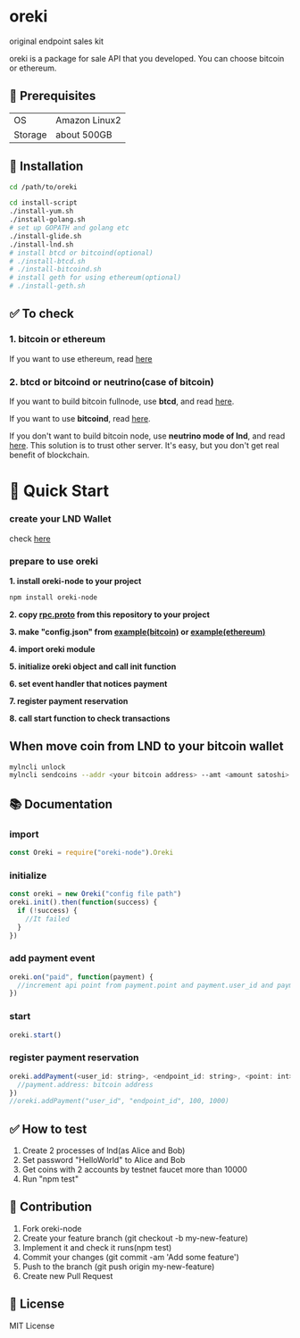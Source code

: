 # oreki
original endpoint sales kit

oreki is a package for sale API that you developed. You can choose bitcoin or ethereum.

## 🌴 Prerequisites

|||
|:----|:----|
| OS  | Amazon Linux2 |
| Storage | about 500GB|

## 🚀 Installation

```bash
cd /path/to/oreki

cd install-script
./install-yum.sh
./install-golang.sh
# set up GOPATH and golang etc
./install-glide.sh
./install-lnd.sh
# install btcd or bitcoind(optional)
# ./install-btcd.sh
# ./install-bitcoind.sh
# install geth for using ethereum(optional)
# ./install-geth.sh
```


## ✅ To check

### 1. bitcoin or ethereum
If you want to use ethereum, read [here](https://github.com/gaiax/oreki/blob/master/docs/ethereum.md)

### 2. btcd or bitcoind or neutrino(case of bitcoin)
If you want to build bitcoin fullnode, use **btcd**, and read [here](https://github.com/gaiax/oreki/blob/master/docs/btcd.md).

If you want to use **bitcoind**, read [here](https://github.com/gaiax/oreki/blob/master/docs/bitcoind.md).

If you don't want to build bitcoin node, use **neutrino mode of lnd**, and read [here](https://github.com/gaiax/oreki/blob/master/docs/neutrino.md).
This solution is to trust other server. It's easy, but you don't get real benefit of blockchain.


# 🚀 Quick Start

### create your LND Wallet

check [here](#To-check)

### prepare to use oreki

**1. install oreki-node to your project**

```bash
npm install oreki-node
```

**2. copy [rpc.proto](https://github.com/gaiax/oreki/blob/master/rpc.proto) from this repository to your project**

**3. make "config.json" from [example(bitcoin)](https://github.com/gaiax/oreki/blob/master/example/config.json) or [example(ethereum)](https://github.com/gaiax/oreki/blob/master/example/ethereum-config.json)**

**4. import oreki module**

**5. initialize oreki object and call init function**

**6. set event handler that notices payment**

**7. register payment reservation**

**8. call start function to check transactions**

## When move coin from LND to your bitcoin wallet

```bash
mylncli unlock
mylncli sendcoins --addr <your bitcoin address> --amt <amount satoshi> --conf_target 19
```

## 📚 Documentation

### import

```javascript
const Oreki = require("oreki-node").Oreki
```

### initialize

```javascript
const oreki = new Oreki("config file path")
oreki.init().then(function(success) {
  if (!success) {
    //It failed
  }
})
```

### add payment event

```javascript
oreki.on("paid", function(payment) {
  //increment api point from payment.point and payment.user_id and payment.endpoint_id
})
```

### start

```javascript
oreki.start()
```

### register payment reservation

```javascript
oreki.addPayment(<user_id: string>, <endpoint_id: string>, <point: int>, <bitcoin amount: int>).then(function(payment) {
  //payment.address: bitcoin address
})
//oreki.addPayment("user_id", "endpoint_id", 100, 1000)
```

## ✅ How to test

1. Create 2 processes of lnd(as Alice and Bob)
2. Set password "HelloWorld" to Alice and Bob
3. Get coins with 2 accounts by testnet faucet more than 10000
4. Run "npm test"

## 🔧 Contribution

1. Fork oreki-node
2. Create your feature branch (git checkout -b my-new-feature)
3. Implement it and check it runs(npm test)
4. Commit your changes (git commit -am 'Add some feature')
5. Push to the branch (git push origin my-new-feature)
6. Create new Pull Request

## 📔 License

MIT License
